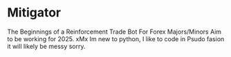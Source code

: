 # Mitigator
The Beginnings of a Reinforcement Trade Bot For Forex Majors/Minors Aim to be working for 2025. xMx
Im new to python, I like to code in Psudo fasion it will likely be messy sorry.
